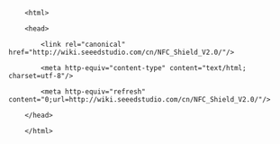 <!DOCTYPE html>
        <html>
        <head>
            <link rel="canonical" href="http://wiki.seeedstudio.com/cn/NFC_Shield_V2.0/"/>
            <meta http-equiv="content-type" content="text/html; charset=utf-8"/>
            <meta http-equiv="refresh" content="0;url=http://wiki.seeedstudio.com/cn/NFC_Shield_V2.0/"/>
        </head>
        </html>